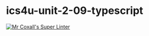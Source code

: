 # ics4u-unit-2-09-typescript
[![Mr Coxall's Super Linter](https://github.com/sydneykuhn/ics4u-unit-2-09-typescript/workflows/Mr%20Coxall's%20Super%20Linter/badge.svg)](https://github.com/sydneykuhn/ics4u-unit-2-09-typescript/actions/)
